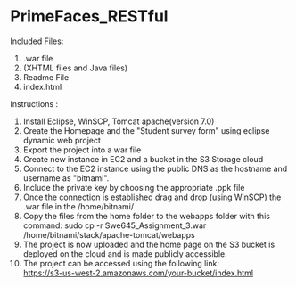 # PrimeFaces_RESTful

Included Files:
1) .war file
2) (XHTML files and Java files)
3) Readme File
4) index.html

Instructions :

1) Install Eclipse, WinSCP, Tomcat apache(version 7.0)
2) Create the Homepage and the "Student survey form" using eclipse dynamic web project
3) Export the project into a war file
4) Create new instance in EC2 and a bucket in the S3 Storage cloud
5) Connect to the EC2 instance using the public DNS as the hostname and username as "bitnami".
6) Include the private key by choosing the appropriate .ppk file
7) Once the connection is established drag and drop (using WinSCP) the .war file in the /home/bitnami/
8) Copy the files from the home folder to the webapps folder with this command:
   sudo cp -r Swe645_Assignment_3.war /home/bitnami/stack/apache-tomcat/webapps
9) The project is now uploaded and the home page on the S3 bucket is deployed on the cloud and is made publicly accessible.
10) The project can be accessed using the following link: 	
	https://s3-us-west-2.amazonaws.com/your-bucket/index.html



